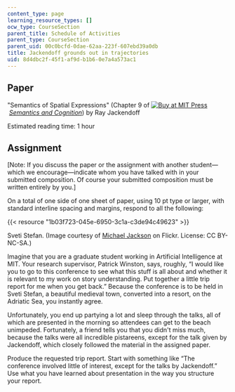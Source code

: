 ```yaml
---
content_type: page
learning_resource_types: []
ocw_type: CourseSection
parent_title: Schedule of Activities
parent_type: CourseSection
parent_uid: 00c0bcfd-0dae-62aa-223f-607ebd39a0db
title: Jackendoff grounds out in trajectories
uid: 8d4dbc2f-45f1-af9d-b1b6-0e7a4a573ac1
---
```


Paper
-----

"Semantics of Spatial Expressions" (Chapter 9 of [![Buy at MIT Press](/images/mp_logo.gif)](https://mitpress.mit.edu/9780262600132)  _[Semantics and Cognition](https://mitpress.mit.edu/books/semantics-and-cognition)_) by Ray Jackendoff

Estimated reading time: 1 hour

Assignment
----------

\[Note: If you discuss the paper or the assignment with another student—which we encourage—indicate whom you have talked with in your submitted composition. Of course your submitted composition must be written entirely by you.\]

On a total of one side of one sheet of paper, using 10 pt type or larger, with standard interline spacing and margins, respond to all the following:

{{< resource "1b03f723-045e-6950-3c1a-c3de94c49623" >}}

Sveti Stefan. (Image courtesy of [Michael Jackson](https://www.flickr.com/photos/128134748@N04/15804431195/) on Flickr. License: CC BY-NC-SA.)

Imagine that you are a graduate student working in Artificial Intelligence at MIT. Your research supervisor, Patrick Winston, says, roughly, “I would like you to go to this conference to see what this stuff is all about and whether it is relevant to my work on story understanding. Put together a little trip report for me when you get back.” Because the conference is to be held in Sveti Stefan, a beautiful medieval town, converted into a resort, on the Adriatic Sea, you instantly agree.

Unfortunately, you end up partying a lot and sleep through the talks, all of which are presented in the morning so attendees can get to the beach unimpeded. Fortunately, a friend tells you that you didn't miss much, because the talks were all incredible pistareens, except for the talk given by Jackendoff, which closely followed the material in the assigned paper.

Produce the requested trip report. Start with something like “The conference involved little of interest, except for the talks by Jackendoff.” Use what you have learned about presentation in the way you structure your report.